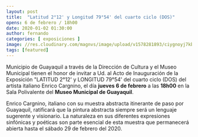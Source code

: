 ```yaml
---
layout: post
title:  "Latitud 2°12' y Longitud 79°54' del cuarto ciclo (DOS)"
opens: 6 de febrero / 18h00
date: 2020-01-02 01:30:00
author: fernando
categories: [ exposiciones ]
image: //res.cloudinary.com/magnvs/image/upload/v1578281893/ciygnoyj7kbxrjf5epzk.jpg
tags: [featured]
---
```


Municipio de Guayaquil a través de la Dirección de Cultura y el Museo Municipal tienen el honor de invitar a Ud. al Acto de Inauguración de la Exposición "LATITUD 2°12' y LONGITUD 79°54' del cuarto ciclo (DOS) del artista italiano Enrico Cargnino, el día **jueves 6 de febrero** a las **18h00** en la Sala Polivalente del **Museo Municipal de Guayaquil**.

Enrico Cargnino, italiano con su muestra abstracta itinerante de paso por Guayaquil, ratificará que la pintura abstracta siempre será un lenguaje sugerente y visionario. La naturaleza en sus diferentes expresiones sinfónicas y poéticas son parte esencial de esta muestra que permanecerá abierta hasta el sábado 29 de febrero del 2020.
